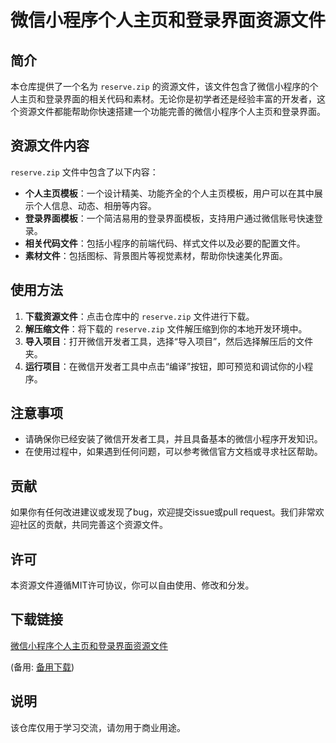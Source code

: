 # 微信小程序个人主页和登录界面资源文件

## 简介

本仓库提供了一个名为 `reserve.zip` 的资源文件，该文件包含了微信小程序的个人主页和登录界面的相关代码和素材。无论你是初学者还是经验丰富的开发者，这个资源文件都能帮助你快速搭建一个功能完善的微信小程序个人主页和登录界面。

## 资源文件内容

`reserve.zip` 文件中包含了以下内容：

- **个人主页模板**：一个设计精美、功能齐全的个人主页模板，用户可以在其中展示个人信息、动态、相册等内容。
- **登录界面模板**：一个简洁易用的登录界面模板，支持用户通过微信账号快速登录。
- **相关代码文件**：包括小程序的前端代码、样式文件以及必要的配置文件。
- **素材文件**：包括图标、背景图片等视觉素材，帮助你快速美化界面。

## 使用方法

1. **下载资源文件**：点击仓库中的 `reserve.zip` 文件进行下载。
2. **解压缩文件**：将下载的 `reserve.zip` 文件解压缩到你的本地开发环境中。
3. **导入项目**：打开微信开发者工具，选择“导入项目”，然后选择解压后的文件夹。
4. **运行项目**：在微信开发者工具中点击“编译”按钮，即可预览和调试你的小程序。

## 注意事项

- 请确保你已经安装了微信开发者工具，并且具备基本的微信小程序开发知识。
- 在使用过程中，如果遇到任何问题，可以参考微信官方文档或寻求社区帮助。

## 贡献

如果你有任何改进建议或发现了bug，欢迎提交issue或pull request。我们非常欢迎社区的贡献，共同完善这个资源文件。

## 许可

本资源文件遵循MIT许可协议，你可以自由使用、修改和分发。

## 下载链接
[微信小程序个人主页和登录界面资源文件](https://pan.quark.cn/s/2a3d03439a75) 

(备用: [备用下载](https://pan.baidu.com/s/1zbk6wq1TiZhJXRb2cMRrgw?pwd=1234))

## 说明

该仓库仅用于学习交流，请勿用于商业用途。
